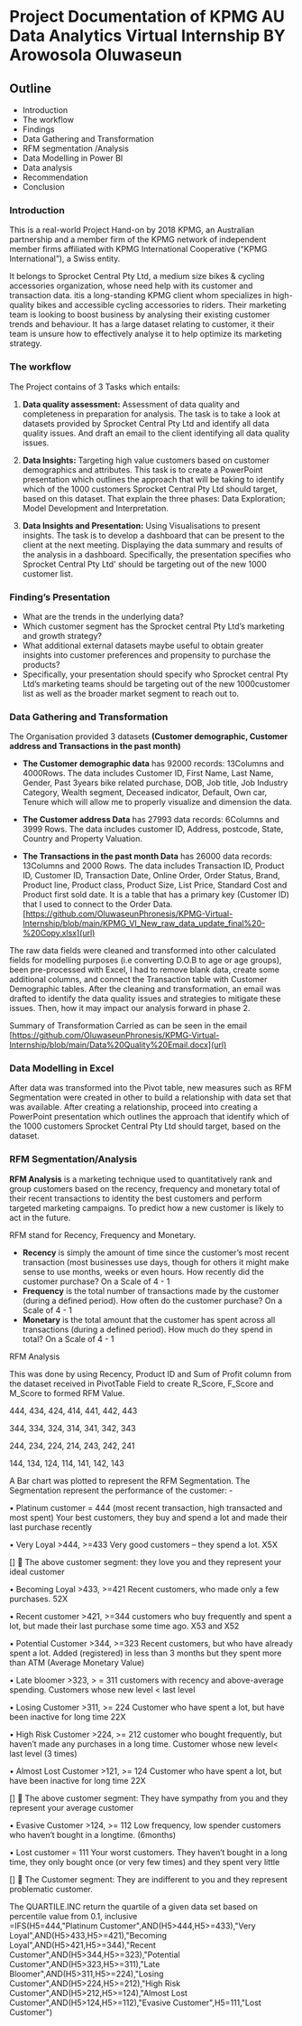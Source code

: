 # Project Documentation of KPMG AU Data Analytics Virtual Internship BY Arowosola Oluwaseun

## Outline
- Introduction 
- The workflow
- Findings 
- Data Gathering and Transformation
- RFM segmentation /Analysis 
- Data Modelling in Power BI
- Data analysis
- Recommendation
- Conclusion

### Introduction
This is a real-world Project Hand-on by 2018 KPMG, an Australian partnership and a member firm of the KPMG network of independent member firms affiliated with KPMG International Cooperative (“KPMG International”), a Swiss entity.

It belongs to Sprocket Central Pty Ltd, a medium size bikes & cycling accessories organization, whose need help with its customer and transaction data. 
itis a long-standing KPMG client whom specializes in high-quality bikes and accessible cycling accessories to riders. Their marketing team is looking to boost business by analysing their existing customer trends and behaviour. It has a large dataset relating to customer, it their team is unsure how to effectively analyse it to help optimize its marketing strategy.

### The workflow
The Project contains of 3 Tasks which entails:
1. **Data quality assessment:** Assessment of data quality and completeness in preparation for analysis.
The task is to take a look at datasets provided by Sprocket Central Pty Ltd and identify all data quality issues. And draft an email to the client identifying all data quality issues.

2. **Data Insights:** Targeting high value customers based on customer demographics and attributes.
This task is to create a PowerPoint presentation which outlines the approach that will be taking to identify which of the 1000 customers Sprocket Central Pty Ltd should target, based on this dataset. That explain the three phases:  Data Exploration; Model Development and Interpretation.

3. **Data Insights and Presentation:** Using Visualisations to present insights.
The task is to develop a dashboard that can be present to the client at the next meeting. Displaying the data summary and results of the analysis in a dashboard. Specifically, the presentation specifies who Sprocket Central Pty Ltd' should be targeting out of the new 1000 customer list.	

### Finding’s Presentation 
- What are the trends in the underlying data?
- Which customer segment has the Sprocket central Pty Ltd’s marketing and growth strategy?
- What additional external datasets maybe useful to obtain greater insights into customer preferences and propensity to purchase the products?
- Specifically, your presentation should specify who Sprocket central Pty Ltd’s marketing teams should be targeting out of the new 1000customer list as well as the broader market segment to reach out to.

### Data Gathering and Transformation
The Organisation provided 3 datasets **(Customer demographic, Customer address and Transactions in the past month)**

- **The Customer demographic data** has 92000 records: 13Columns and 4000Rows.  The data includes Customer ID, First Name, Last Name, Gender, Past 3years bike related purchase, DOB, Job title, Job Industry Category, Wealth segment, Deceased indicator, Default, Own car, Tenure which will allow me to properly visualize and dimension the data.

- **The Customer address Data** has 27993 data records: 6Columns and 3999 Rows. The data includes customer ID, Address, postcode, State, Country and Property Valuation.

- **The Transactions in the past month Data** has 26000 data records: 13Columns and 2000 Rows. The data includes Transaction ID, Product ID, Customer ID, Transaction Date, Online Order, Order Status, Brand, Product line, Product class, Product Size, List Price, Standard Cost and Product first sold date. It is a table that has a primary key (Customer ID) that I used to connect to the Order Data. [https://github.com/OluwaseunPhronesis/KPMG-Virtual-Internship/blob/main/KPMG_VI_New_raw_data_update_final%20-%20Copy.xlsx](url)

The raw data fields were cleaned and transformed into other calculated fields for modelling purposes (i.e converting D.O.B to age or age groups), been pre-processed with Excel, I had to remove blank data, create some additional columns, and connect the Transaction table with Customer Demographic tables.
After the cleaning and transformation, an email was drafted to identify the data quality issues and strategies to mitigate these issues. Then, how it may impact our analysis forward in phase 2.

Summary of Transformation Carried as can be seen in the email [https://github.com/OluwaseunPhronesis/KPMG-Virtual-Internship/blob/main/Data%20Quality%20Email.docx](url)

### Data Modelling in Excel
After data was transformed into the Pivot table, new measures such as RFM Segmentation were created in other to build a relationship with data set that was available. After creating a relationship, proceed into creating a PowerPoint presentation which outlines the approach that identify which of the 1000 customers Sprocket Central Pty Ltd should target, based on the dataset. 

### RFM Segmentation/Analysis
**RFM Analysis** is a marketing technique used to quantitatively rank and group customers based on the recency, frequency and monetary total of their recent transactions to identity the best customers and perform targeted marketing campaigns. To predict how a new customer is likely to act in the future.

RFM stand for Recency, Frequency and Monetary.
- **Recency** is simply the amount of time since the customer’s most recent transaction (most businesses use days, though for others it might make sense to use months, weeks or even hours. How recently did the customer purchase? On a Scale of 4 - 1
- **Frequency** is the total number of transactions made by the customer (during a defined period). How often do the customer purchase? On a Scale of 4 - 1
- **Monetary** is the total amount that the customer has spent across all transactions (during a defined period). How much do they spend in total? On a Scale of 4 - 1

RFM Analysis

This was done by using Recency, Product ID and Sum of Profit column from the dataset received in PivotTable Field to create R_Score, F_Score and M_Score to formed RFM Value.

444, 434, 424, 414, 441, 442, 443

344, 334, 324, 314, 341, 342, 343

244, 234, 224, 214, 243, 242, 241

144, 134, 124, 114, 141, 142, 143

A Bar chart was plotted to represent the RFM Segmentation. The Segmentation represent the performance of the customer: -

•	Platinum customer = 444 (most recent transaction, high transacted and most spent) Your best customers, they buy and spend a lot and made their last purchase recently

•	Very Loyal >444, >=433 Very good customers – they spend a lot. X5X

[] 	The above customer segment: they love you and they represent your ideal customer

•	Becoming Loyal >433, >=421 Recent customers, who made only a few purchases. 52X

•	Recent customer >421, >=344 customers who buy frequently and spent a lot, but made their last purchase some time ago. X53 and X52

•	Potential Customer >344, >=323 Recent customers, but who have already spent a lot. Added (registered) in less than 3 months but they spent more than ATM (Average Monetary Value)

•	Late bloomer >323, > = 311 customers with recency and above-average spending. Customers whose new level < last level

•	Losing Customer >311, >= 224 Customer who have spent a lot, but have been inactive for long time 22X

•	High Risk Customer >224, >= 212 customer who bought frequently, but haven’t made any purchases in a long time. Customer whose new level< last level (3 times)

•	Almost Lost Customer >121, >= 124 Customer who have spent a lot, but have been inactive for long time 22X

[] 	The above customer segment: They have sympathy from you and they represent your average customer

•	Evasive Customer >124, >= 112 Low frequency, low spender customers who haven’t bought in a longtime. (6months)

•	Lost customer = 111 Your worst customers. They haven’t bought in a long time, they only bought once (or very few times) and they spent very little

[] 	The Customer segment: They are indifferent to you and they represent problematic customer.

The QUARTILE.INC return the quartile of a given data set based on percentile value from 0.1, inclusive	
=IFS(H5=444,"Platinum Customer",AND(H5>444,H5>=433),"Very Loyal",AND(H5>433,H5>=421),"Becoming Loyal",AND(H5>421,H5>=344),"Recent Customer",AND(H5>344,H5>=323),"Potential Customer",AND(H5>323,H5>=311),"Late Bloomer",AND(H5>311,H5>=224),"Losing Customer",AND(H5>224,H5>=212),"High Risk Customer",AND(H5>212,H5>=124),"Almost Lost Customer",AND(H5>124,H5>=112),"Evasive Customer",H5=111,"Lost Customer") 
